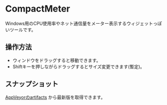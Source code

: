 # CompactMeter

Windows用のCPU使用率やネット通信量をメーター表示するウィジェットっぽいツールです。


## 操作方法

- ウィンドウをドラッグすると移動できます。
- Shiftキーを押しながらドラッグするとサイズ変更できます(暫定)。



## スナップショット

[AppVeyorのartifacts](https://ci.appveyor.com/project/takke/compactmeter/build/artifacts) から最新版を取得できます。
